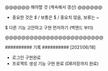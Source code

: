 @@@@@@ 해야할 것 (계속해서 갱신) @@@@@@
  - 중요한 것은 *$* / 보통은 $ / 중요치 않음, 보류는 ~

$ 다른 기능 고안하고 구현 먼저하기 (백엔드 부터)


@@@@@@@@@@@@@@@@@@@@@@@@

########## 기록 ##########
 [2021/06/18]
- 로그인 구현완료
- 프로젝트 생성 기능 구현 완료 (DB저장까지 완료)